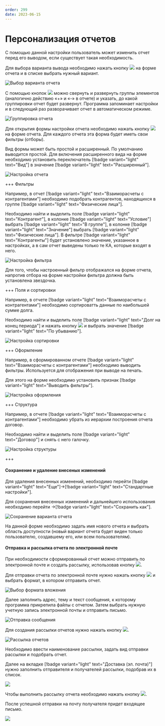 ```yaml
---
order: 299
date: 2023-06-15
---
```

# Персонализация отчетов

С помощью данной настройки пользователь может изменить отчет перед его выводом, если существует такая необходимость.

Для выбора варианта вывода необходимо нажать кнопку ![](/images/Вариант_отчета.jpg) на форме отчета и в списке выбрать нужный вариант.

![Выбор варианта отчета](/static/Выбор_варианта_отчета.gif)

С помощью кнопок ![](/images/Группировка_отчета.jpg)  можно свернуть и развернуть группы элементов (аналогично действию «+» и «-» в отчете) и указать, до какой группировки отчет будет развернут. Программа запоминает настройки и в следующий раз разворачивает отчет в автоматическом режиме.

![Группировка отчета](/static/Группировка_отчета.gif)

Для открытия формы настройки отчета необходимо нажать кнопку ![](/images/Настройка_отчета.jpg) на форме отчета. Для каждого отчета эта форма будет иметь свои фильтры (отборы). 

Вид формы может быть простой и расширенный. По умолчанию выводится простой. Для включения расширенного вида на форме необходимо установить переключатель [!badge variant="light" text="Вид"] в значение [!badge variant="light" text="Расширенный"].

![Настройка отчета](/static/Настройка_отчета.gif)

+++ Фильтры

Например, в отчет [!badge variant="light" text="Взаиморасчеты с контрагентами"] необходимо подобрать контрагентов, находящихся в группе [!badge variant="light" text="Физические лица"].

Необходимо найти и выделить поле [!badge variant="light" text="Контрагент"], в колонке [!badge variant="light" text="Условие"] выбрать [!badge variant="light" text="В группе"], в колонке [!badge variant="light" text="Значение"] выбрать  [!badge variant="light" text="Физические лица"]. В фильтре [!badge variant="light" text="Контрагенты"] будет установлено значение, указанное в настройках, а в сам отчет выведены только те КА, которые входят в него.

![Настройка фильтра](/static/Настройки_отчета_расширенный.gif)

Для того, чтобы настроенный фильтр отображался на форме отчета, напротив отбора на форме настройки фильтра должна быть установлена звездочка.

+++ Поля и сортировки

Например, в отчете [!badge variant="light" text="Взаиморасчеты с контрагентами"] необходимо сортироватть данные по наибольшей сумме долга.

Необходимо найти и выделить поле [!badge variant="light" text="Долг на конец периода"] и нажать кнопку  ![](/images/Добавить_сортировку.jpg) и выбрать значение [!badge variant="light" text="По убыванию"].

![Настройка сортировки](/static/Настройки_сортировки.gif)

+++ Оформление

Например, в сформированном отчете [!badge variant="light" text="Взаиморасчеты с контрагентами"] необходимо выводить фильтры. Используется для отображения при выводе на печать.

Для этого на форме необходимо установить признак [!badge variant="light" text="Выводить фильтры"].

![Настройка оформления](/static/Настройки_оформления.gif)

+++ Структура

Например, в отчете [!badge variant="light" text="Взаиморасчеты с контрагентами"] необходимо убрать из иерархии построения отчета договор.

Необходимо найти и выделить поле [!badge variant="light" text="Договор"] и снять с него галочку.

![Настройка структуры](/static/Настройки_структуры.gif)

+++

#### Сохранение и удаление внесеных изменений

Для удаления внесенных изменений, необходимо перейти [!badge variant="light" text="Еще"]->[!badge variant="light" text="Стандартные настройки"].

Для сохранения внесенных изменений и дальнейшего использования необходимо перейти [](/images/Вариант_отчета.jpg)->[!badge variant="light" text="Сохранить как"].

![Сохранение варианта отчета](/images/Сохранение_варианта_отчета.jpg)

На данной форме необходимо задать имя нового отчета и выбрать область доступности (новый вариант отчета будет виден только пользователю, создавшему его, или всем пользователям).

#### Отправка и рассылка отчета по электронной почте

При необходимости сформированный отчет можно отправить по электронной почте и создать рассылку, использовав кнопку ![](/images/Отправить_отчет.jpg). 

Для отправки отчета по электронной почте нужно нажать кнопку ![](/images/Отправить_сейчас.jpg) и выбрать формат, в котором отправить отчет. 

![Выбор формата вложения](/images/Выбор_формата.jpg)

Далее заполнить адрес, тему и текст сообщения, к которому программа прикрепила файлы с отчетом. Затем выбрать нужную учетную запись электронной почты и отправить письмо.

![Отправка сообщения](/images/Отправка_письма.jpg)

Для создания рассылки отчетов нужно нажать кнопку ![](/images/Рассылка_отчетов.jpg).

![Рассылка отчетов](/images/Создание_рассылки_отчетов.jpg)

Необходимо ввести наименование рассылки, задать вид отправки рассылки и подобрать отчет.

Далее на вкладке [!badge variant="light" text="Доставка (эл. почта)"] нужно заполнить отправителя и получателей рассылки, подобрав их в список.

![](/images/Доставка_рассылки.jpg)

Чтобы выполнить рассылку отчета необходимо нажать кнопку ![](/images/Выполнить_сейчас.jpg).

После успешной отправки на почту получателя придет входящее письмо.

![](/images/Входящее_письмо.jpg)
